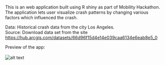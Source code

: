 This is an web application built using R shiny as part of Mobility Hackathon. The application lets user visualize crash patterns by changing various factors which influenced the crash.

Data: Historical crash data from the city Los Angeles.</br>
Source: Download data set from the site  https://hub.arcgis.com/datasets/66d96f15d4e14e039caa6134e6eab8e5_0

Preview of the app:</br></br>
![alt text](https://github.com/amitvkulkarni/Data-Apps/blob/main/Shiny%20App%20Los%20Angeles%20Crash%20Analysis/App%20Preview.gif)
